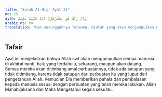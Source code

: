 ```yaml
---
title: "Surah Al-Hijr Ayat 25"
no: 25
ayah: وَاِنَّ رَبَّكَ هُوَ يَحْشُرُهُمْۗ اِنَّهٗ حَكِيْمٌ عَلِيْمٌ ࣖ 
arabic_no: ٢٥
translation: "Dan sesungguhnya Tuhanmu, Dialah yang akan mengumpulkan mereka. Sungguh, Dia Mahabijaksana, Maha Mengetahui."
---
```


## Tafsir

Ayat ini menjelaskan bahwa Allah swt akan mengumpulkan semua manusia di akhirat nanti, baik yang terdahulu, sekarang, maupun akan datang. Semua mereka akan ditimbang amal perbuatannya, tidak ada satupun yang tidak ditimbang, karena tidak satupun dari perbuatan itu yang luput dari pengetahuan Allah. Kemudian Dia memberikan pahala dan pembalasan kepada manusia sesuai dengan perbuatan yang telah mereka lakukan. Allah Mahabijaksana dan Maha Mengetahui segala sesuatu.